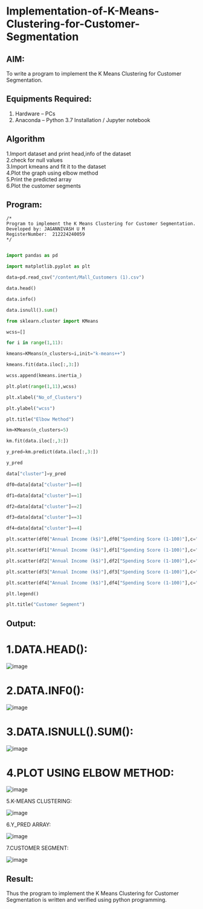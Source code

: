 # Implementation-of-K-Means-Clustering-for-Customer-Segmentation

## AIM:
To write a program to implement the K Means Clustering for Customer Segmentation.

## Equipments Required:
1. Hardware – PCs
2. Anaconda – Python 3.7 Installation / Jupyter notebook

## Algorithm
1.Import dataset and print head,info of the dataset  
2.check for null values   
3.Import kmeans and fit it to the dataset    
4.Plot the graph using elbow method    
5.Print the predicted array    
6.Plot the customer segments

## Program:
```
/*
Program to implement the K Means Clustering for Customer Segmentation.
Developed by: JAGANNIVASH U M
RegisterNumber:  212224240059
*/
```
```py

import pandas as pd

import matplotlib.pyplot as plt

data=pd.read_csv("/content/Mall_Customers (1).csv")

data.head()

data.info()

data.isnull().sum()

from sklearn.cluster import KMeans

wcss=[]

for i in range(1,11):

kmeans=KMeans(n_clusters=i,init="k-means++")

kmeans.fit(data.iloc[:,3:])

wcss.append(kmeans.inertia_)

plt.plot(range(1,11),wcss)

plt.xlabel("No_of_Clusters")

plt.ylabel("wcss")

plt.title("Elbow Method")

km=KMeans(n_clusters=5)

km.fit(data.iloc[:,3:])

y_pred=km.predict(data.iloc[:,3:])

y_pred

data["cluster"]=y_pred

df0=data[data["cluster"]==0]

df1=data[data["cluster"]==1]

df2=data[data["cluster"]==2]

df3=data[data["cluster"]==3]

df4=data[data["cluster"]==4]

plt.scatter(df0["Annual Income (k$)"],df0["Spending Score (1-100)"],c="red",label="cluster0")

plt.scatter(df1["Annual Income (k$)"],df1["Spending Score (1-100)"],c="black",label="cluster1")

plt.scatter(df2["Annual Income (k$)"],df2["Spending Score (1-100)"],c="blue",label="cluster2")

plt.scatter(df3["Annual Income (k$)"],df3["Spending Score (1-100)"],c="green",label="cluster3")

plt.scatter(df4["Annual Income (k$)"],df4["Spending Score (1-100)"],c="magenta",label="cluster4")

plt.legend()

plt.title("Customer Segment")
```

## Output:
# 1.DATA.HEAD():

![image](https://github.com/23004513/Implementation-of-K-Means-Clustering-for-Customer-Segmentation/assets/138973069/2aa57a0f-71f5-4bb8-977b-b3490b5905fd)


# 2.DATA.INF0():

![image](https://github.com/23004513/Implementation-of-K-Means-Clustering-for-Customer-Segmentation/assets/138973069/f3c0d3fc-766c-4205-80cb-cb4a5c87a53f)


# 3.DATA.ISNULL().SUM():

![image](https://github.com/23004513/Implementation-of-K-Means-Clustering-for-Customer-Segmentation/assets/138973069/3c654b06-3ced-405c-b85f-ddc11cfc3617)

# 4.PLOT USING ELBOW METHOD:

![image](https://github.com/23004513/Implementation-of-K-Means-Clustering-for-Customer-Segmentation/assets/138973069/927cc373-0f90-40b0-b637-17149b1f49b8)

5.K-MEANS CLUSTERING:

![image](https://github.com/23004513/Implementation-of-K-Means-Clustering-for-Customer-Segmentation/assets/138973069/43712d0f-3206-46e7-a34f-d702ccf2f601)

6.Y_PRED ARRAY:

![image](https://github.com/23004513/Implementation-of-K-Means-Clustering-for-Customer-Segmentation/assets/138973069/8c1dfa0f-6869-41b3-833f-6195aaba55fe)

7.CUSTOMER SEGMENT:

![image](https://github.com/23004513/Implementation-of-K-Means-Clustering-for-Customer-Segmentation/assets/138973069/1dd609e5-c2f4-4d54-9bce-55def289240b)

## Result:
Thus the program to implement the K Means Clustering for Customer Segmentation is written and verified using python programming.
